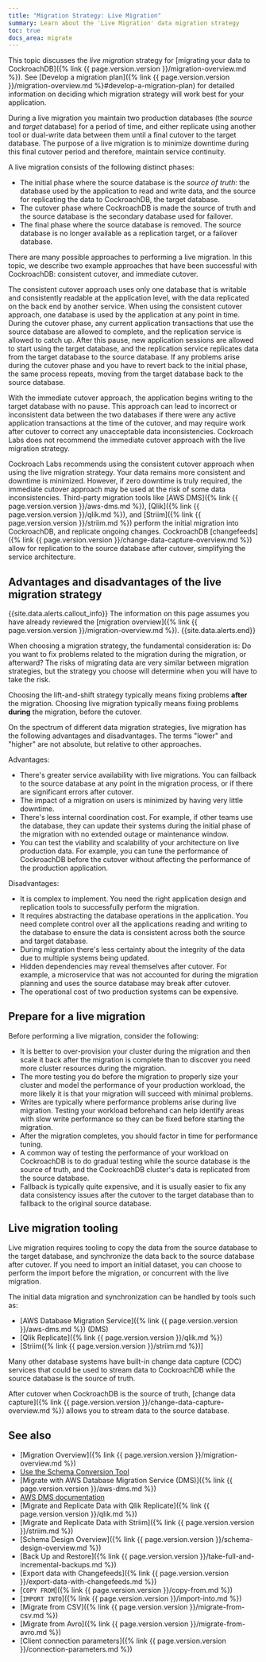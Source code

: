 ```yaml
---
title: "Migration Strategy: Live Migration"
summary: Learn about the 'Live Migration' data migration strategy
toc: true
docs_area: migrate
---
```


This topic discusses the *live migration* strategy for [migrating your data to CockroachDB]({% link {{ page.version.version }}/migration-overview.md %}). See [Develop a migration plan]({% link {{ page.version.version }}/migration-overview.md %}#develop-a-migration-plan) for detailed information on deciding which migration strategy will work best for your application.

During a live migration you maintain two production databases (the *source* and *target* database) for a period of time, and either replicate using another tool or dual-write data between them until a final cutover to the target database. The purpose of a live migration is to minimize downtime during this final cutover period and therefore, maintain service continuity.

A live migration consists of the following distinct phases:

- The initial phase where the source database is the *source of truth*: the database used by the application to read and write data, and the source for replicating the data to CockroachDB, the target database.
- The cutover phase where CockroachDB is made the source of truth and the source database is the secondary database used for failover.
- The final phase where the source database is removed. The source database is no longer available as a replication target, or a failover database.

There are many possible approaches to performing a live migration. In this topic, we describe two example approaches that have been successful with CockroachDB: consistent cutover, and immediate cutover.

The consistent cutover approach uses only one database that is writable and consistently readable at the application level, with the data replicated on the back end by another service. When using the consistent cutover approach, one database is used by the application at any point in time. During the cutover phase, any current application transactions that use the source database are allowed to complete, and the replication service is allowed to catch up. After this pause, new application sessions are allowed to start using the target database, and the replication service replicates data from the target database to the source database. If any problems arise during the cutover phase and you have to revert back to the initial phase, the same process repeats, moving from the target database back to the source database.

With the immediate cutover approach, the application begins writing to the target database with no pause. This approach can lead to incorrect or inconsistent data between the two databases if there were any active application transactions at the time of the cutover, and may require work after cutover to correct any unacceptable data inconsistencies. Cockroach Labs does not recommend the immediate cutover approach with the live migration strategy.

Cockroach Labs recommends using the consistent cutover approach when using the live migration strategy. Your data remains more consistent and downtime is minimized. However, if zero downtime is truly required, the immediate cutover approach may be used at the risk of some data inconsistencies. Third-party migration tools like [AWS DMS]({% link {{ page.version.version }}/aws-dms.md %}), [Qlik]({% link {{ page.version.version }}/qlik.md %}), and [Striim]({% link {{ page.version.version }}/striim.md %}) perform the initial migration into CockroachDB, and replicate ongoing changes. CockroachDB [changefeeds]({% link {{ page.version.version }}/change-data-capture-overview.md %}) allow for replication to the source database after cutover, simplifying the service architecture.

## Advantages and disadvantages of the live migration strategy

{{site.data.alerts.callout_info}}
The information on this page assumes you have already reviewed the [migration overview]({% link {{ page.version.version }}/migration-overview.md %}).
{{site.data.alerts.end}}

When choosing a migration strategy, the fundamental consideration is: Do you want to fix problems related to the migration during the migration, or afterward? The risks of migrating data are very similar between migration strategies, but the strategy you choose will determine when you will have to take the risk. 

Choosing the lift-and-shift strategy typically means fixing problems **after** the migration. Choosing live migration typically means fixing problems **during** the migration, before the cutover.

On the spectrum of different data migration strategies, live migration has the following advantages and disadvantages. The terms "lower" and "higher" are not absolute, but relative to other approaches.

Advantages:

- There's greater service availability with live migrations. You can failback to the source database at any point in the migration process, or if there are significant errors after cutover.
- The impact of a migration on users is minimized by having very little downtime.
- There's less internal coordination cost. For example, if other teams use the database, they can update their systems during the initial phase of the migration with no extended outage or maintenance window.
- You can test the viability and scalability of your architecture on live production data. For example, you can tune the performance of CockroachDB before the cutover without affecting the performance of the production application.

Disadvantages:

- It is complex to implement. You need the right application design and replication tools to successfully perform the migration.
- It requires abstracting the database operations in the application. You need complete control over all the applications reading and writing to the database to ensure the data is consistent across both the source and target database.
- During migration there's less certainty about the integrity of the data due to multiple systems being updated.
- Hidden dependencies may reveal themselves after cutover. For example, a microservice that was not accounted for during the migration planning and uses the source database may break after cutover.
- The operational cost of two production systems can be expensive.

## Prepare for a live migration

Before performing a live migration, consider the following:

- It is better to over-provision your cluster during the migration and then scale it back after the migration is complete than to discover you need more cluster resources during the migration.
- The more testing you do before the migration to properly size your cluster and model the performance of your production workload, the more likely it is that your migration will succeed with minimal problems.
- Writes are typically where performance problems arise during live migration. Testing your workload beforehand can help identify areas with slow write performance so they can be fixed before starting the migration.
- After the migration completes, you should factor in time for performance tuning.
- A common way of testing the performance of your workload on CockroachDB is to do gradual testing while the source database is the source of truth, and the CockroachDB cluster's data is replicated from the source database.
- Fallback is typically quite expensive, and it is usually easier to fix any data consistency issues after the cutover to the target database than to fallback to the original source database.

## Live migration tooling

Live migration requires tooling to copy the data from the source database to the target database, and synchronize the data back to the source database after cutover. If you need to import an initial dataset, you can choose to perform the import before the migration, or concurrent with the live migration.

The initial data migration and synchronization can be handled by tools such as:

- [AWS Database Migration Service]({% link {{ page.version.version }}/aws-dms.md %}) (DMS)
- [Qlik Replicate]({% link {{ page.version.version }}/qlik.md %})
- [Striim({% link {{ page.version.version }}/striim.md %})]

<!-- CRDB migration service -->

Many other database systems have built-in change data capture (CDC) services that could be used to stream data to CockroachDB while the source database is the source of truth.

After cutover when CockroachDB is the source of truth, [change data capture]({% link {{ page.version.version }}/change-data-capture-overview.md %}) allows you to stream data to the source database.

## See also

- [Migration Overview]({% link {{ page.version.version }}/migration-overview.md %})
- [Use the Schema Conversion Tool](https://www.cockroachlabs.com/docs/cockroachcloud/migrations-page)
- [Migrate with AWS Database Migration Service (DMS)]({% link {{ page.version.version }}/aws-dms.md %})
- [AWS DMS documentation](https://docs.aws.amazon.com/dms/latest/userguide/Welcome.html)
- [Migrate and Replicate Data with Qlik Replicate]({% link {{ page.version.version }}/qlik.md %})
- [Migrate and Replicate Data with Striim]({% link {{ page.version.version }}/striim.md %})
- [Schema Design Overview]({% link {{ page.version.version }}/schema-design-overview.md %})
- [Back Up and Restore]({% link {{ page.version.version }}/take-full-and-incremental-backups.md %})
- [Export data with Changefeeds]({% link {{ page.version.version }}/export-data-with-changefeeds.md %})
- [`COPY FROM`]({% link {{ page.version.version }}/copy-from.md %})
- [`IMPORT INTO`]({% link {{ page.version.version }}/import-into.md %})
- [Migrate from CSV]({% link {{ page.version.version }}/migrate-from-csv.md %})
- [Migrate from Avro]({% link {{ page.version.version }}/migrate-from-avro.md %})
- [Client connection parameters]({% link {{ page.version.version }}/connection-parameters.md %})